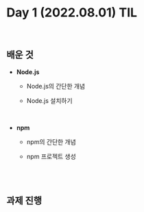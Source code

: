 # Day 1 (2022.08.01) TIL

<br/>

## 배운 것

- <strong>Node.js</strong>

    - Node.js의 간단한 개념

    - Node.js 설치하기

<br/>

- <strong>npm</strong>

    - npm의 간단한 개념

    - npm 프로젝트 생성

<br/><br/>

## 과제 진행